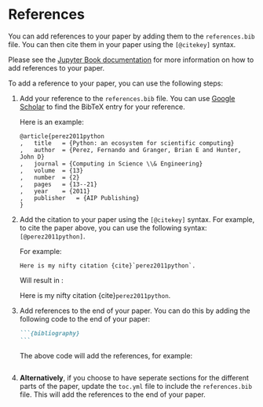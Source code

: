 # References

You can add references to your paper by adding them to the `references.bib` file. You can then cite them in your paper using the `[@citekey]` syntax.

Please see the [Jupyter Book documentation](https://jupyterbook.org/en/stable/content/citations.html#basic-citations) for more information on how to add references to your paper.

To add a reference to your paper, you can use the following steps:

1. Add your reference to the `references.bib` file. You can use [Google Scholar](https://scholar.google.com/) to find the BibTeX entry for your reference. 

    Here is an example: 
    ```
    @article{perez2011python
    ,	title	= {Python: an ecosystem for scientific computing}
    ,	author	= {Perez, Fernando and Granger, Brian E and Hunter, John D}
    ,	journal	= {Computing in Science \\& Engineering}
    ,	volume	= {13}
    ,	number	= {2}
    ,	pages	= {13--21}
    ,	year	= {2011}
    ,	publisher	= {AIP Publishing}
    }
    ```

2. Add the citation to your paper using the `[@citekey]` syntax. For example, to cite the paper above, you can use the following syntax: `[@perez2011python]`.

    For example:
    ```
    Here is my nifty citation {cite}`perez2011python`.
    ```
    Will result in :

    Here is my nifty citation {cite}`perez2011python`.



3. Add references to the end of your paper. You can do this by adding the following code to the end of your paper:

    ````md
    ```{bibliography}
    ```
    ````

    The above code will add the references, for example:
    ```{bibliography}
    ```


4. **Alternatively**, if you choose to have seperate sections for the different parts of the paper, update the `toc.yml` file to include the `references.bib` file. This will add the references to the end of your paper.
